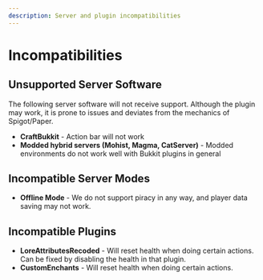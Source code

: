```yaml
---
description: Server and plugin incompatibilities
---
```


# Incompatibilities

## Unsupported Server Software

The following server software will not receive support. Although the plugin may work, it is prone to issues and deviates from the mechanics of Spigot/Paper.

* **CraftBukkit** - Action bar will not work
* **Modded hybrid servers (Mohist, Magma, CatServer)** - Modded environments do not work well with Bukkit plugins in general

## Incompatible Server Modes

* **Offline Mode** - We do not support piracy in any way, and player data saving may not work.

## Incompatible Plugins

* **LoreAttributesRecoded** - Will reset health when doing certain actions. Can be fixed by disabling the health in that plugin.
* **CustomEnchants** - Will reset health when doing certain actions.
